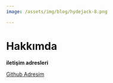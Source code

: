 ```yaml
---
image: /assets/img/blog/hydejack-8.png

---
```


# Hakkımda

**iletişim adresleri**

[Github Adresim](https://github.com/sumeyyekilic)

